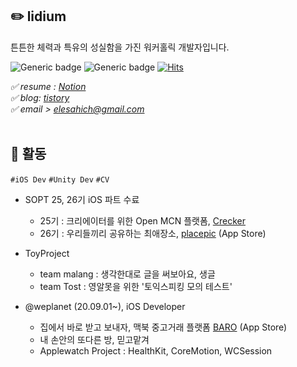 ## ✏️ lidium 
튼튼한 체력과 특유의 성실함을 가진 워커홀릭 개발자입니다.

<div align="left">
  
![Generic badge](https://img.shields.io/badge/iOS-swift-orange?logo=swift) ![Generic badge](https://img.shields.io/badge/iOS-Developer-black?logo=apple)  [![Hits](https://hits.seeyoufarm.com/api/count/incr/badge.svg?url=https%3A%2F%2Fgithub.com%2elesahich)](https://hits.seeyoufarm.com) <br> 

</div>

*✅ resume : [Notion](https://www.notion.so/lidium-afccf21fb58746e8a24f1b375f592819)* <br>
*✅ blog: [tistory](http://lidium.tistory.com)* <br>
*✅ email > elesahich@gmail.com*  </br><br>

## 📌 활동  
`#iOS Dev` `#Unity Dev` `#CV`
- SOPT 25, 26기 iOS 파트 수료 

  - 25기 : 크리에이터를 위한 Open MCN 플랫폼, [Crecker](https://github.com/Team-Crecker/Crecker_iOS)
  - 26기 : 우리들끼리 공유하는 최애장소, [placepic](https://apps.apple.com/kr/app/placepic/id1526655660) (App Store)
- ToyProject

  - team malang : 생각한대로 글을 써보아요, 생글 
  - team Tost   : 영알못을 위한 '토익스피킹 모의 테스트'
- @weplanet (20.09.01~), iOS Developer

  - 집에서 바로 받고 보내자, 맥북 중고거래 플랫폼 [BARO](https://apps.apple.com/kr/app/baro-%EB%A7%A5%EB%B6%81-%EC%A4%91%EA%B3%A0-%EB%A7%88%EC%BC%93/id1361908636) (App Store)
  - 내 손안의 또다른 방, 믿고맡겨 
  - Applewatch Project : HealthKit, CoreMotion, WCSession
